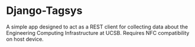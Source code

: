 Django-Tagsys
=============

A simple app designed to act as a REST client for collecting data about the Engineering Computing Infrastructure at UCSB. Requires NFC compatibility on host device.

